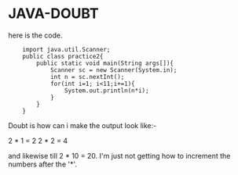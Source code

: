 # JAVA-DOUBT
here is the code.

        import java.util.Scanner;
        public class practice2{
            public static void main(String args[]){
                Scanner sc = new Scanner(System.in);
                int n = sc.nextInt();
                for(int i=1; i<11;i+=1){
                    System.out.println(n*i);
                }
            }
        }

Doubt is how can i make the output look like:-

2 * 1 = 2
2 * 2 = 4

and likewise till 
2 * 10 = 20.
I'm just not getting how to increment the numbers after the '*'.
